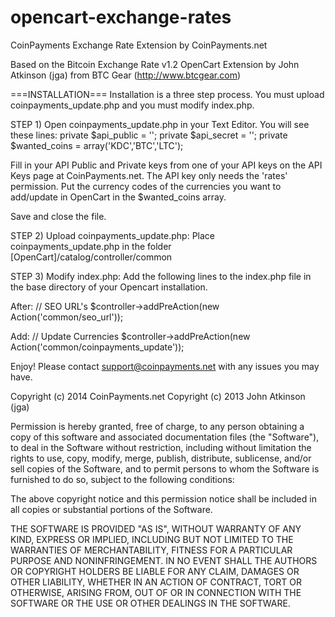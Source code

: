 opencart-exchange-rates
=======================

CoinPayments Exchange Rate Extension by CoinPayments.net

Based on the Bitcoin Exchange Rate v1.2 OpenCart Extension by John Atkinson (jga) from BTC Gear (http://www.btcgear.com)

===INSTALLATION===
Installation is a three step process.  You must upload coinpayments_update.php and you must modify index.php.

STEP 1) Open coinpayments_update.php in your Text Editor. You will see these lines:
	private $api_public = '';
	private $api_secret = '';
	private $wanted_coins = array('KDC','BTC','LTC');

Fill in your API Public and Private keys from one of your API keys on the API Keys page at CoinPayments.net. The API key only needs the 'rates' permission.
Put the currency codes of the currencies you want to add/update in OpenCart in the $wanted_coins array.

Save and close the file.
  
STEP 2) Upload coinpayments_update.php:
Place coinpayments_update.php in the folder [OpenCart]/catalog/controller/common

STEP 3) Modify index.php:
Add the following lines to the index.php file in the base directory of your Opencart installation.

After:
// SEO URL's
$controller->addPreAction(new Action('common/seo_url'));	

Add:
// Update Currencies
$controller->addPreAction(new Action('common/coinpayments_update'));

Enjoy!  Please contact support@coinpayments.net with any issues you may have.

Copyright (c) 2014 CoinPayments.net
Copyright (c) 2013 John Atkinson (jga)

Permission is hereby granted, free of charge, to any person obtaining a copy of this software and associated documentation files (the "Software"), to deal in the Software without restriction, including without limitation the rights to use, copy, modify, merge, publish, distribute, sublicense, and/or sell copies of the Software, and to permit persons to whom the Software is furnished to do so, subject to the following conditions:

The above copyright notice and this permission notice shall be included in all copies or substantial portions of the Software.

THE SOFTWARE IS PROVIDED "AS IS", WITHOUT WARRANTY OF ANY KIND, EXPRESS OR IMPLIED, INCLUDING BUT NOT LIMITED TO THE WARRANTIES OF MERCHANTABILITY, FITNESS FOR A PARTICULAR PURPOSE AND NONINFRINGEMENT. IN NO EVENT SHALL THE AUTHORS OR COPYRIGHT HOLDERS BE LIABLE FOR ANY CLAIM, DAMAGES OR OTHER LIABILITY, WHETHER IN AN ACTION OF CONTRACT, TORT OR OTHERWISE, ARISING FROM, OUT OF OR IN CONNECTION WITH THE SOFTWARE OR THE USE OR OTHER DEALINGS IN THE SOFTWARE.
